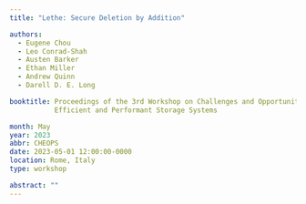 ```yaml
---
title: "Lethe: Secure Deletion by Addition"

authors:
  - Eugene Chou
  - Leo Conrad-Shah
  - Austen Barker
  - Ethan Miller
  - Andrew Quinn
  - Darell D. E. Long

booktitle: Proceedings of the 3rd Workshop on Challenges and Opportunities of
           Efficient and Performant Storage Systems

month: May
year: 2023
abbr: CHEOPS
date: 2023-05-01 12:00:00-0000
location: Rome, Italy
type: workshop

abstract: ""
---
```

